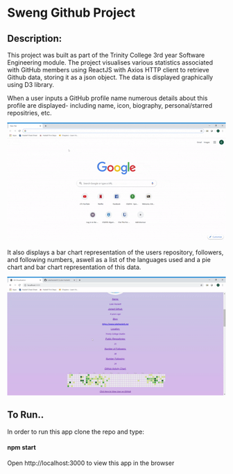 <h1>Sweng Github Project</h1>
  
<h2>Description:</h2>
  
This project was built as part of the Trinity College 3rd year Software Engineering module. The project visualises various statistics associated with GitHub members using ReactJS with Axios HTTP client to retrieve Github data, storing it as a json object. The data is displayed graphically using D3 library.

When a user inputs a GitHub profile name numerous details about this profile are displayed- including name, icon, biography, personal/starred repositries, etc.

![exampleGif](docs/ezgif.com-optimize.gif)

It also displays a  bar chart representation of the users repository, followers, and following numbers, aswell as a list of the languages used and a pie chart and bar chart representation of this data.

![exampleGif](docs/ezgif.com-video-to-gif.gif)

<h2>To Run..</h2>
  
In order to run this app clone the repo and type:

<h4>  npm start </h4>

Open http://localhost:3000 to view this app in the browser
